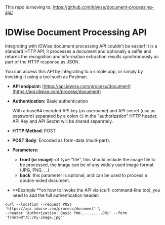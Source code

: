 This repo is moving to;
https://github.com/idwise/document-processing-api/

# IDWise Document Processing API

Integrating with IDWise document processing API couldn’t be easier! It is a standard HTTP API, it processes a document and optionally a selfie and returns the recognition and information extraction results synchronously as part of the HTTP response as JSON.

You can access this API by integrating to a simple app, or simply by invoking it using a tool such as Postman.



* **API endpoint:** [https://api.idwise.com/process/document](https://api.idwise.com/process/document)
* **Authentication:** Basic authentication

    With a base64 encoded API key (as username) and API secret (use as password) separated by a colon (:) in the "authorization" HTTP header, API Key and API Secret will be shared separately.

* **HTTP Method**: POST
* **POST Body**: Encoded as form-data (multi-part).
* **Parameters:**
    * **front (or image)**: of type "file", this should include the image file to be processed, the image can be of any widely used image format (JPG, PNG, ...)
    * **back**: this parameter is optional, and can be used to process a double-sided document.
* **Example **on how to invoke the API via (curl) command-line tool, you need to add the full authentication header:


```
curl --location --request POST 'https://api.idwise.com/process/document' \
--header 'Authorization: Basic YmN..........DRi' --form 'front=@"/C:/my-image.jpg"'
